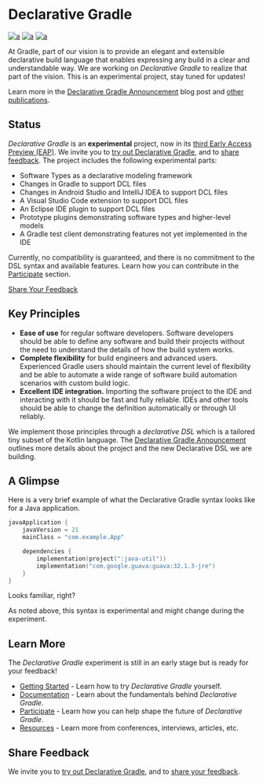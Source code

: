 # Declarative Gradle

[![a](https://img.shields.io/badge/slack-%23declarative_gradle-brightgreen?style=flat&logo=slack)](https://gradle.org/slack-invite)
[![a](https://img.shields.io/badge/Getting-Started-blue?style=flat)](./docs/getting-started/README.md)
[![a](https://img.shields.io/badge/Roadmap-Public-brightgreen?style=flat)](./docs/ROADMAP.md)

At Gradle, part of our vision is to provide an elegant and extensible declarative build language
that enables expressing any build in a clear and understandable way.
We are working on _Declarative Gradle_ to realize that part of the vision.
This is an experimental project, stay tuned for updates!

Learn more in the [Declarative Gradle Announcement](https://blog.gradle.org/declarative-gradle)
blog post and [other publications](./docs/publications/README.md).

## Status

_Declarative Gradle_ is an **experimental** project, now in its [third Early Access Preview (EAP)](./docs/EAP3.md).
We invite you to [try out Declarative Gradle](./docs/getting-started/README.md),
and to [share feedback](./docs/feedback.md).
The project includes the following experimental parts:

- Software Types as a declarative modeling framework
- Changes in Gradle to support DCL files
- Changes in Android Studio and IntelliJ IDEA to support DCL files
- A Visual Studio Code extension to support DCL files
- An Eclipse IDE plugin to support DCL files
- Prototype plugins demonstrating software types and higher-level models
- A Gradle test client demonstrating features not yet implemented in the IDE

Currently, no compatibility is guaranteed, and there is no commitment to the DSL syntax
and available features.
Learn how you can contribute in the [Participate](./docs/CONTRIBUTING.md) section.

<a class="button button--blue" href="./docs/feedback">
   Share Your Feedback
</a>

## Key Principles

- **Ease of use** for regular software developers.
  Software developers should be able to define any software and build their projects
  without the need to understand the details of how the build system works.
- **Complete flexibility** for build engineers and advanced users.
  Experienced Gradle users should maintain the current level of flexibility and be able
  to automate a wide range of software build automation scenarios with custom build logic.
- **Excellent IDE integration.**
  Importing the software project to the IDE and interacting with it should be fast and fully reliable.
  IDEs and other tools should be able to change the definition automatically or through UI reliably.

We implement those principles through a _declarative DSL_ which is a tailored tiny subset of the Kotlin language.
The [Declarative Gradle Announcement](https://blog.gradle.org/declarative-gradle)
outlines more details about the project and the new Declarative DSL we are building.

<!-- TODO: Add project manifesto -->

## A Glimpse

Here is a very brief example of what the Declarative Gradle syntax looks like for a Java application.

```kotlin
javaApplication {
    javaVersion = 21
    mainClass = "com.example.App"

    dependencies {
        implementation(project(":java-util"))
        implementation("com.google.guava:guava:32.1.3-jre")
    }
}
```

Looks familiar, right?

As noted above, this syntax is experimental and might change during the experiment.

## Learn More

The _Declarative Gradle_ experiment is still in an early stage but is ready for your feedback!

* [Getting Started](docs/getting-started/README.md) - Learn how to try _Declarative Gradle_ yourself.
* [Documentation](docs/reference/README.md) - Learn about the fundamentals behind _Declarative Gradle_.
* [Participate](docs/CONTRIBUTING.md) - Learn how you can help shape the future of _Declarative Gradle_.
* [Resources](docs/publications/README.md) - Learn more from conferences, interviews, articles, etc.

## Share Feedback

We invite you to [try out Declarative Gradle](./docs/getting-started/README.md),
and to [share your feedback](./docs/feedback.md).
